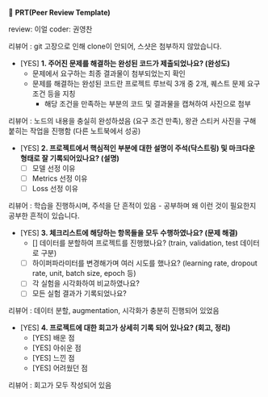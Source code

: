 🔑 **PRT(Peer Review Template)**

review: 이얼 coder: 권영찬

리뷰어 : git 고장으로 인해 clone이 안되어, 스샷은 첨부하지 않았습니다.


- [YES]  **1. 주어진 문제를 해결하는 완성된 코드가 제출되었나요? (완성도)**
    - 문제에서 요구하는 최종 결과물이 첨부되었는지 확인
    - 문제를 해결하는 완성된 코드란 프로젝트 루브릭 3개 중 2개, 
    퀘스트 문제 요구조건 등을 지칭
        - 해당 조건을 만족하는 부분의 코드 및 결과물을 캡쳐하여 사진으로 첨부

리뷰어 : 노드의 내용을 충실히 완성하셨음 (요구 조건 만족), 왕관 스티커 사진을 구해 붙히는 작업을 진행함 (다른 노트북에서 성공)

- [YES]  **2. 프로젝트에서 핵심적인 부분에 대한 설명이 주석(닥스트링) 및 마크다운 형태로 잘 기록되어있나요? (설명)**
    - [ ]  모델 선정 이유
    - [ ]  Metrics 선정 이유
    - [ ]  Loss 선정 이유

리뷰어 : 학습을 진행하시며, 주석을 단 흔적이 있음 - 공부하며 왜 이런 것이 필요한지 공부한 흔적이 있습니다.

- [YES]  **3. 체크리스트에 해당하는 항목들을 모두 수행하였나요? (문제 해결)**
    - []  데이터를 분할하여 프로젝트를 진행했나요? (train, validation, test 데이터로 구분)
    - [ ]  하이퍼파라미터를 변경해가며 여러 시도를 했나요? (learning rate, dropout rate, unit, batch size, epoch 등)
    - [ ]  각 실험을 시각화하여 비교하였나요?
    - [ ]  모든 실험 결과가 기록되었나요?

리뷰어 : 데이터 분할, augmentation, 시각화가 충분히 진행되어 있었음

- [YES]  **4. 프로젝트에 대한 회고가 상세히 기록 되어 있나요? (회고, 정리)**
    - [YES]  배운 점
    - [YES]  아쉬운 점
    - [YES]  느낀 점
    - [YES]  어려웠던 점

리뷰어 : 회고가 모두 작성되어 있음